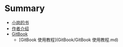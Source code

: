 # Summary


* [小岗的书](README.md)
* [作者介绍](README.md)
* [GitBook](GitBook/README.md)
    * [GitBook 使用教程](GitBook/GitBook 使用教程.md)

